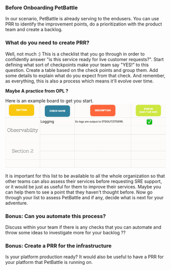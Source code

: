 ### Before Onboarding PetBattle
In our scenario, PetBattle is already serving to the endusers. You can use PRR to identify the improvement points, do a prioritization with the product team and create a backlog.

### What do you need to create PRR?
Well, not much :) This is a checklist that you go through in order to confidently answer "is this service ready for live customer requests?". Start defining what sort of checkpoints make your team say "YES!" to this question. Create a table based on the check points and group them. Add some details to explain what do you expect from that check. And remember, as everything, this is also a process which means it'll evolve over time.

**Maybe A practice from OPL ?**

Here is an example board to get you start.
![example-prr-board](images/example-prr-board.jpg)

It is important for this list to be available to all the whole organization so that other teams can also assess their services before requesting SRE support, or it would be just as useful for them to improve their services. Maybe you can help them to see a point that they haven't thought before. 
Now go through your list to assess PetBattle and if any, decide what is next for your adventure.
### Bonus: Can you automate this process? 
Discuss within your team if there is any checks that you can automate and throw some ideas to investigate more for your backlog ??

### Bonus: Create a PRR for the infrastructure
Is your platform production ready? It would also be useful to have a PRR for your platform that PetBattle is running on.
